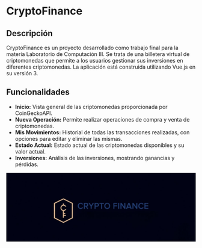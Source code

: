 <h1>CryptoFinance</h1>

<h2>Descripción</h2>
<p>
CryptoFinance es un proyecto desarrollado como trabajo final para la materia Laboratorio de Computación III. Se trata de una billetera virtual de criptomonedas que permite a los usuarios gestionar sus inversiones en diferentes criptomonedas. La aplicación está construida utilizando Vue.js en su versión 3.
</p>

<h2>Funcionalidades</h2>
<ul>
  <li><strong>Inicio:</strong> Vista general de las criptomonedas proporcionada por CoinGeckoAPI.</li>
  <li><strong>Nueva Operación:</strong> Permite realizar operaciones de compra y venta de criptomonedas.</li>
  <li><strong>Mis Movimientos:</strong> Historial de todas las transacciones realizadas, con opciones para editar y eliminar las mismas.</li>
  <li><strong>Estado Actual:</strong> Estado actual de las criptomonedas disponibles y su valor actual.</li>
  <li><strong>Inversiones:</strong> Análisis de las inversiones, mostrando ganancias y pérdidas.</li>
</ul>

![alt text](logo_crypto.jpeg)